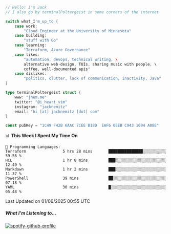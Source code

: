 ```go
// Hello! I'm Jack
// I also go by terminalPoltergeist in some corners of the internet

switch what_I'm_up_to {
    case work:
        "Cloud Engineer at the University of Minnesota"
    case building:
        "stuff with Go"
    case learning:
        "Terraform, Azure Governance"
    case likes:
        "automation, devops, technical writing, \
        alternative web-design, TUIs, sharing music with people, \
        coffee, well-documented apis"
    case dislikes:
        "politics, clutter, lack of communication, inactivity, Java"
}

type terminalPoltergeist struct {
    www: "jnem.me"
    twitter: "@i_heart_vim"
    instagram: "jacknemitz"
    email: "hi [at] jacknemitz [dot] com"
}

const pubKey = "1C49 F42B 6AAC 7CEE B18D  EAF6 0EEB C943 1694 A88E"
```

<!--START_SECTION:waka-->
📊 **This Week I Spent My Time On** 

```text
💬 Programming Languages: 
Terraform                5 hrs 28 mins       ███████████████░░░░░░░░░░   59.56 % 
HCL                      1 hr 8 mins         ███░░░░░░░░░░░░░░░░░░░░░░   12.49 % 
Markdown                 1 hr 2 mins         ███░░░░░░░░░░░░░░░░░░░░░░   11.37 % 
PowerShell               39 mins             ██░░░░░░░░░░░░░░░░░░░░░░░   07.18 % 
YAML                     30 mins             █░░░░░░░░░░░░░░░░░░░░░░░░   05.48 % 
```


 Last Updated on 01/06/2025 00:55 UTC
<!--END_SECTION:waka-->

##### What I'm Listening to...

[![spotify-github-profile](https://jnem.me/listening-item?maxAge=2592000)](https://jnem.me/listening)
